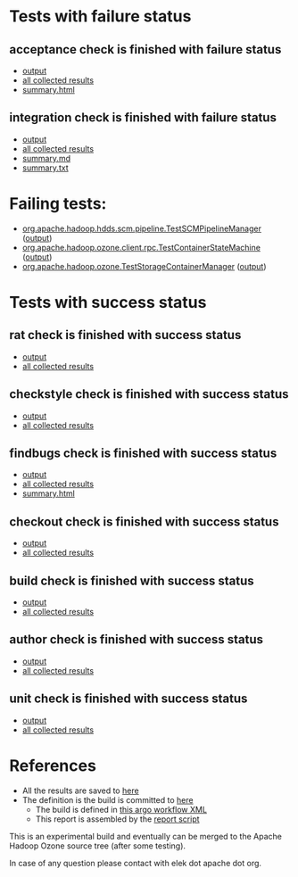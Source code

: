 # Tests with failure status

## acceptance check is finished with failure status

   * [output](https://raw.githubusercontent.com/elek/ozone-ci-03/master/pr/pr-hdds-1940-jr6jc/acceptance/output.log)
   * [all collected results](https://github.com/elek/ozone-ci-03/tree/master/pr/pr-hdds-1940-jr6jc/acceptance)
   * [summary.html](https://elek.github.io/ozone-ci-03/pr/pr-hdds-1940-jr6jc/acceptance/summary.html)


## integration check is finished with failure status

   * [output](https://raw.githubusercontent.com/elek/ozone-ci-03/master/pr/pr-hdds-1940-jr6jc/integration/output.log)
   * [all collected results](https://github.com/elek/ozone-ci-03/tree/master/pr/pr-hdds-1940-jr6jc/integration)
   * [summary.md](https://github.com/elek/ozone-ci-03/tree/master/pr/pr-hdds-1940-jr6jc/integration/summary.md)
   * [summary.txt](https://github.com/elek/ozone-ci-03/tree/master/pr/pr-hdds-1940-jr6jc/integration/summary.txt)

# Failing tests: 

 * [org.apache.hadoop.hdds.scm.pipeline.TestSCMPipelineManager](hadoop-ozone/integration-test/org.apache.hadoop.hdds.scm.pipeline.TestSCMPipelineManager.txt) ([output](hadoop-ozone/integration-test/org.apache.hadoop.hdds.scm.pipeline.TestSCMPipelineManager-output.txt))
 * [org.apache.hadoop.ozone.client.rpc.TestContainerStateMachine](hadoop-ozone/integration-test/org.apache.hadoop.ozone.client.rpc.TestContainerStateMachine.txt) ([output](hadoop-ozone/integration-test/org.apache.hadoop.ozone.client.rpc.TestContainerStateMachine-output.txt))
 * [org.apache.hadoop.ozone.TestStorageContainerManager](hadoop-ozone/integration-test/org.apache.hadoop.ozone.TestStorageContainerManager.txt) ([output](hadoop-ozone/integration-test/org.apache.hadoop.ozone.TestStorageContainerManager-output.txt))


# Tests with success status

## rat check is finished with success status

   * [output](https://raw.githubusercontent.com/elek/ozone-ci-03/master/pr/pr-hdds-1940-jr6jc/rat/output.log)
   * [all collected results](https://github.com/elek/ozone-ci-03/tree/master/pr/pr-hdds-1940-jr6jc/rat)


## checkstyle check is finished with success status

   * [output](https://raw.githubusercontent.com/elek/ozone-ci-03/master/pr/pr-hdds-1940-jr6jc/checkstyle/output.log)
   * [all collected results](https://github.com/elek/ozone-ci-03/tree/master/pr/pr-hdds-1940-jr6jc/checkstyle)


## findbugs check is finished with success status

   * [output](https://raw.githubusercontent.com/elek/ozone-ci-03/master/pr/pr-hdds-1940-jr6jc/findbugs/output.log)
   * [all collected results](https://github.com/elek/ozone-ci-03/tree/master/pr/pr-hdds-1940-jr6jc/findbugs)
   * [summary.html](https://elek.github.io/ozone-ci-03/pr/pr-hdds-1940-jr6jc/findbugs/summary.html)


## checkout check is finished with success status

   * [output](https://raw.githubusercontent.com/elek/ozone-ci-03/master/pr/pr-hdds-1940-jr6jc/checkout/output.log)
   * [all collected results](https://github.com/elek/ozone-ci-03/tree/master/pr/pr-hdds-1940-jr6jc/checkout)


## build check is finished with success status

   * [output](https://raw.githubusercontent.com/elek/ozone-ci-03/master/pr/pr-hdds-1940-jr6jc/build/output.log)
   * [all collected results](https://github.com/elek/ozone-ci-03/tree/master/pr/pr-hdds-1940-jr6jc/build)


## author check is finished with success status

   * [output](https://raw.githubusercontent.com/elek/ozone-ci-03/master/pr/pr-hdds-1940-jr6jc/author/output.log)
   * [all collected results](https://github.com/elek/ozone-ci-03/tree/master/pr/pr-hdds-1940-jr6jc/author)


## unit check is finished with success status

   * [output](https://raw.githubusercontent.com/elek/ozone-ci-03/master/pr/pr-hdds-1940-jr6jc/unit/output.log)
   * [all collected results](https://github.com/elek/ozone-ci-03/tree/master/pr/pr-hdds-1940-jr6jc/unit)




# References

 * All the results are saved to [here](https://github.com/elek/ozone-ci-03/tree/master/pr/pr-hdds-1940-jr6jc/)
 * The definition is the build is committed to [here](https://github.com/elek/argo-ozone)
    * The build is defined in [this argo workflow XML](https://github.com/elek/argo-ozone/blob/master/ozone-build.yaml)
    * This report is assembled by the [report script](https://github.com/elek/argo-ozone/blob/master/scripts/report.sh)

This is an experimental build and eventually can be merged to the Apache Hadoop Ozone source tree (after some testing).

In case of any question please contact with elek dot apache dot org.
